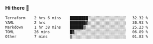 ### Hi there 👋

<!--
**urzz/urzz** is a ✨ _special_ ✨ repository because its `README.md` (this file) appears on your GitHub profile.

Here are some ideas to get you started:

- 🔭 I’m currently working on ...
- 🌱 I’m currently learning ...
- 👯 I’m looking to collaborate on ...
- 🤔 I’m looking for help with ...
- 💬 Ask me about ...
- 📫 How to reach me: ...
- 😄 Pronouns: ...
- ⚡ Fun fact: ...
-->

<!--START_SECTION:waka-->

```txt
Terraform    2 hrs 6 mins    ████████░░░░░░░░░░░░░░░░░   32.32 %
YAML         2 hrs           ███████▓░░░░░░░░░░░░░░░░░   30.93 %
Markdown     1 hr 38 mins    ██████▒░░░░░░░░░░░░░░░░░░   25.23 %
TOML         26 mins         █▓░░░░░░░░░░░░░░░░░░░░░░░   06.89 %
Other        7 mins          ▒░░░░░░░░░░░░░░░░░░░░░░░░   01.83 %
```

<!--END_SECTION:waka-->
